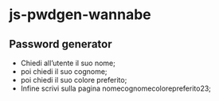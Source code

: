 # js-pwdgen-wannabe

## Password generator

- Chiedi all’utente il suo nome;
- poi chiedi il suo cognome;
- poi chiedi il suo colore preferito;
- Infine scrivi sulla pagina nomecognomecolorepreferito23;